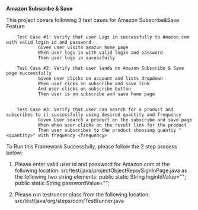 **Amazon Subscribe & Save**

This project covers following 3 test cases for Amazon Subscribe&Save Feature

		Test Case #1: Verify that user Logs in successfully to Amazon.com with valid login id and password
    			Given user visits amazon home page
    			When user logs in with valid login and password
    			Then user logs in sucessfully

		Test Case #2: Verify that user lands on Amazon Subscribe & Save page successfully
    			Given User clicks on account and lists dropdown
    			When user cicks on subscribe and save link
    			And user clicks on subscribe button
    			Then user is on subscribe and save home page 
    
    
		Test Case #3: Verify that user can search for a product and subscribes to it successfully using desired quantity and frequency
    			Given User search a product on the subscribe and save page
    			When when user clicks on the result link for the product
    			Then user subscribes to the product choosing quantiy "<quantity>" with frequency <frequency>


To Run this Framework Successfully, please follow the 2 step process below:


1. Please enter valid user id and password for Amazon.com at the following location: src/test/java/projectObjectRepo/SignInPage.java
as the following two string elements:
	public static String loginIdValue="";
	public static String passwordValue="";

2. Please run testrunner class from the following location: src/test/java/org/steps/com/TestRunner.java

